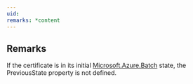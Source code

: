 ```yaml
---
uid: 
remarks: *content
---
```

## Remarks  
 If the certificate is in its initial [Microsoft.Azure.Batch](assetId:///N:Microsoft.Azure.Batch?qualifyHint=False&autoUpgrade=True) state, the PreviousState property              is not defined.